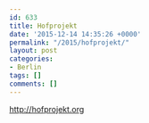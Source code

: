```yaml
---
id: 633
title: Hofprojekt
date: '2015-12-14 14:35:26 +0000'
permalink: "/2015/hofprojekt/"
layout: post
categories:
- Berlin
tags: []
comments: []
---
```

<http://hofprojekt.org>